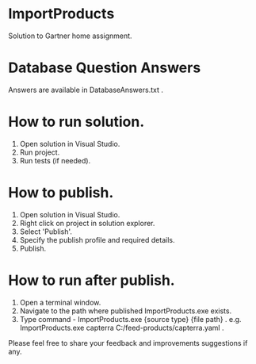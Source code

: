 # ImportProducts
Solution to Gartner home assignment.

# Database Question Answers

Answers are available in DatabaseAnswers.txt .

# How to run solution.

1. Open solution in Visual Studio.
2. Run project.
3. Run tests (if needed).

# How to publish.

1. Open solution in Visual Studio.
2. Right click on project in solution explorer.
3. Select 'Publish'.
4. Specify the publish profile and required details.
5. Publish.

# How to run after publish.

1. Open a terminal window.
2. Navigate to the path where published ImportProducts.exe exists.
3. Type command - ImportProducts.exe {source type} {file path} . e.g. ImportProducts.exe capterra C:/feed-products/capterra.yaml .

Please feel free to share your feedback and improvements suggestions if any.
